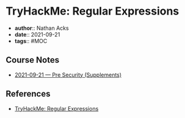 # TryHackMe: Regular Expressions

* **author**:: Nathan Acks  
* **date**:: 2021-09-21  
* **tags**:: #MOC

## Course Notes

* [2021-09-21 — Pre Security (Supplements)](../log/2021-09-21-tryhackme-pre-security-supplements.md)

## References

* [TryHackMe: Regular Expressions](https://tryhackme.com/room/catregex)

